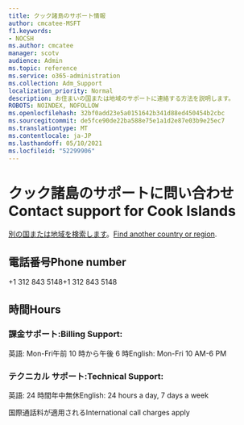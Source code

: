 ```yaml
---
title: クック諸島のサポート情報
author: cmcatee-MSFT
f1.keywords:
- NOCSH
ms.author: cmcatee
manager: scotv
audience: Admin
ms.topic: reference
ms.service: o365-administration
ms.collection: Adm_Support
localization_priority: Normal
description: お住まいの国または地域のサポートに連絡する方法を説明します。
ROBOTS: NOINDEX, NOFOLLOW
ms.openlocfilehash: 32bf0add23e5a0151642b341d88ed450454b2cbc
ms.sourcegitcommit: de5fce90de22ba588e75e1a1d2e87e03b9e25ec7
ms.translationtype: MT
ms.contentlocale: ja-JP
ms.lasthandoff: 05/10/2021
ms.locfileid: "52299906"
---
```

# <a name="contact-support-for-cook-islands"></a><span data-ttu-id="26afa-103">クック諸島のサポートに問い合わせ</span><span class="sxs-lookup"><span data-stu-id="26afa-103">Contact support for Cook Islands</span></span>

<span data-ttu-id="26afa-104">[別の国または地域を検索します](../../business-video/get-help-support.md)。</span><span class="sxs-lookup"><span data-stu-id="26afa-104">[Find another country or region](../../business-video/get-help-support.md).</span></span>

## <a name="phone-number"></a><span data-ttu-id="26afa-105">電話番号</span><span class="sxs-lookup"><span data-stu-id="26afa-105">Phone number</span></span>
<span data-ttu-id="26afa-106">+1 312 843 5148</span><span class="sxs-lookup"><span data-stu-id="26afa-106">+1 312 843 5148</span></span>

## <a name="hours"></a><span data-ttu-id="26afa-107">時間</span><span class="sxs-lookup"><span data-stu-id="26afa-107">Hours</span></span>
### <a name="billing-support"></a><span data-ttu-id="26afa-108">課金サポート:</span><span class="sxs-lookup"><span data-stu-id="26afa-108">Billing Support:</span></span>

<span data-ttu-id="26afa-109">英語: Mon-Fri午前 10 時から午後 6 時</span><span class="sxs-lookup"><span data-stu-id="26afa-109">English: Mon-Fri 10 AM-6 PM</span></span>

### <a name="technical-support"></a><span data-ttu-id="26afa-110">テクニカル サポート:</span><span class="sxs-lookup"><span data-stu-id="26afa-110">Technical Support:</span></span>

<span data-ttu-id="26afa-111">英語: 24 時間年中無休</span><span class="sxs-lookup"><span data-stu-id="26afa-111">English: 24 hours a day, 7 days a week</span></span>

<span data-ttu-id="26afa-112">国際通話料が適用される</span><span class="sxs-lookup"><span data-stu-id="26afa-112">International call charges apply</span></span>
